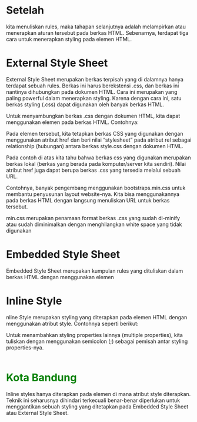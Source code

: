 # Setelah 
kita menuliskan rules, maka tahapan selanjutnya adalah melampirkan atau menerapkan aturan tersebut pada berkas HTML. Sebenarnya, terdapat tiga cara untuk menerapkan styling pada elemen HTML.

# External Style Sheet 

External Style Sheet merupakan berkas terpisah yang di dalamnya hanya terdapat sebuah rules. Berkas ini harus berekstensi .css, dan berkas ini nantinya dihubungkan pada dokumen HTML. Cara ini merupakan yang paling powerful dalam menerapkan styling. Karena dengan cara ini, satu berkas styling (.css) dapat digunakan oleh banyak berkas HTML.

Untuk menyambungkan berkas .css dengan dokumen HTML, kita dapat menggunakan elemen <link> pada <head> berkas HTML. Contohnya:
<head>
   <title>Document Title</title>
   <link rel="stylesheet" href="style.css">
</head>

Pada elemen <link> tersebut, kita tetapkan berkas CSS yang digunakan dengan menggunakan atribut href dan beri nilai “stylesheet” pada atribut rel sebagai relationship (hubungan) antara berkas style.css dengan dokumen HTML.

Pada contoh di atas kita tahu bahwa berkas css yang digunakan merupakan berkas lokal (berkas yang berada pada komputer/server kita sendiri). Nilai atribut href juga dapat berupa berkas .css yang tersedia melalui sebuah URL. 

Contohnya, banyak pengembang menggunakan bootstraps.min.css untuk membantu penyusunan layout website-nya. Kita bisa menggunakannya pada berkas HTML dengan langsung menuliskan URL untuk berkas tersebut.

<head>
   <title>Document Title</title>
   <link rel="stylesheet" href="https://stackpath.bootstrapcdn.com/bootstrap/4.3.1/css/bootstrap.min.css">
</head>

min.css merupakan penamaan format berkas .css yang sudah di-minify atau sudah diminimalkan dengan menghilangkan white space yang tidak digunakan

# Embedded Style Sheet
Embedded Style Sheet merupakan kumpulan rules yang dituliskan dalam berkas HTML dengan menggunakan elemen <style>. Dengan begitu rules yang dituliskan hanya dapat dicakup oleh satu berkas HTML. Penulisan rules harus dituliskan dalam elemen <style> dan ditempatkan di dalam <head> dari berkas HTML.

<head>
   <title>Document Title</title>
   <style>
       /*
        * Rules styling dituliskan di sini
        */
   </style>
</head>

# Inline Style

nline Style merupakan styling yang diterapkan pada elemen HTML dengan menggunakan atribut style. Contohnya seperti berikut:

Untuk menambahkan styling properties lainnya (multiple properties), kita tuliskan dengan menggunakan semicolon (;) sebagai pemisah antar styling properties-nya.
<h1 style="color: green; margin-top: 2em">Kota Bandung</h1>

Inline styles hanya diterapkan pada elemen di mana atribut style diterapkan. Teknik ini seharusnya dihindari terkecuali benar-benar diperlukan untuk menggantikan sebuah styling yang ditetapkan pada Embedded Style Sheet atau External Style Sheet.


